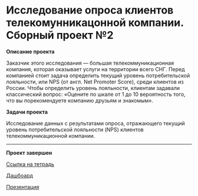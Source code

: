 
# Исследование опроса клиентов телекомунникацонной компании. Сборный проект №2

<b>Описание проекта</b>

Заказчик этого исследования — большая телекоммуникационная компания, которая оказывает услуги на территории всего СНГ. Перед компанией стоит задача определить текущий уровень потребительской лояльности, или NPS (от англ. Net Promoter Score), среди клиентов из России.
Чтобы определить уровень лояльности, клиентам задавали классический вопрос: «Оцените по шкале от 1 до 10 вероятность того, что вы порекомендуете компанию друзьям и знакомым».

<b>Задачи проекта</b>

Исследование данных с результатами опроса, отражающего текущий уровень потребительской лояльности (NPS) клиентов телекоммуникационной компании.

---



<b>Проект завершен</b>

[Ссылка на тетрадь](https://github.com/obertas-artem/my_portfolio/blob/main/06%20-%20cб2%20-%20Исследование%20уровня%20потребительской%20лояльности%20телеком.%20компании/06%20-%20Исследование%20уровня%20потребительской%20лояльности%20телеком.%20компании.ipynb)

[Дашбоард](https://public.tableau.com/app/profile/artem7301/viz/Dashtele/Dashboardtele)

[Презентация](https://disk.yandex.ru/i/4gB1zdTw8RugHQ)
